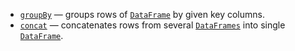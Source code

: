 [//]: # (title: GroupBy / concat rows)

* [`groupBy`](groupBy.md) — groups rows of [`DataFrame`](DataFrame.md) by given key columns.
* [`concat`](concat.md) — concatenates rows from several [`DataFrames`](DataFrame.md) into single [`DataFrame`](DataFrame.md).
